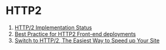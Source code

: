 # HTTP2

1. [HTTP/2 Implementation Status](https://www.mnot.net/blog/2015/06/15/http2_implementation_status)
1. [Best Practice for HTTP2 Front-end deployments](http://blog.cloud66.com/best-practice-for-http2-front-end-deployments)
1. [Switch to HTTP/2, The Easiest Way to Speed up Your Site](https://mattferderer.com/switch-to-http2-the-easiest-way-to-speed-up-your-site/)
